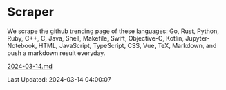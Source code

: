 # Scraper

We scrape the github trending page of these languages: Go, Rust, Python, Ruby, C++, C, Java, Shell, Makefile, Swift, Objective-C, Kotlin, Jupyter-Notebook, HTML, JavaScript, TypeScript, CSS, Vue, TeX, Markdown, and push a markdown result everyday.

[2024-03-14.md](https://github.com/yangwenmai/github-trending-backup/blob/master/2024-03-14.md)

Last Updated: 2024-03-14 04:00:07